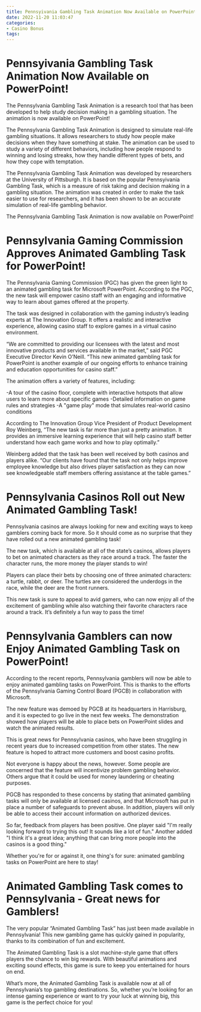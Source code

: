 ```yaml
---
title: Pennsyivania Gambling Task Animation Now Available on PowerPoint!
date: 2022-11-20 11:03:47
categories:
- Casino Bonus
tags:
---
```



#  Pennsyivania Gambling Task Animation Now Available on PowerPoint!

The Pennsylvania Gambling Task Animation is a research tool that has been developed to help study decision making in a gambling situation. The animation is now available on PowerPoint!

The Pennsylvania Gambling Task Animation is designed to simulate real-life gambling situations. It allows researchers to study how people make decisions when they have something at stake. The animation can be used to study a variety of different behaviors, including how people respond to winning and losing streaks, how they handle different types of bets, and how they cope with temptation.

The Pennsylvania Gambling Task Animation was developed by researchers at the University of Pittsburgh. It is based on the popular Pennsyivania Gambling Task, which is a measure of risk taking and decision making in a gambling situation. The animation was created in order to make the task easier to use for researchers, and it has been shown to be an accurate simulation of real-life gambling behavior.

The Pennsylvania Gambling Task Animation is now available on PowerPoint!

#  Pennsylvania Gaming Commission Approves Animated Gambling Task for PowerPoint!

The Pennsylvania Gaming Commission (PGC) has given the green light to an animated gambling task for Microsoft PowerPoint. According to the PGC, the new task will empower casino staff with an engaging and informative way to learn about games offered at the property.

The task was designed in collaboration with the gaming industry’s leading experts at The Innovation Group. It offers a realistic and interactive experience, allowing casino staff to explore games in a virtual casino environment.

“We are committed to providing our licensees with the latest and most innovative products and services available in the market,” said PGC Executive Director Kevin O’Neill. “This new animated gambling task for PowerPoint is another example of our ongoing efforts to enhance training and education opportunities for casino staff.”

The animation offers a variety of features, including:

-A tour of the casino floor, complete with interactive hotspots that allow users to learn more about specific games
-Detailed information on game rules and strategies
-A "game play" mode that simulates real-world casino conditions

According to The Innovation Group Vice President of Product Development Roy Weinberg, “The new task is far more than just a pretty animation. It provides an immersive learning experience that will help casino staff better understand how each game works and how to play optimally.”

Weinberg added that the task has been well received by both casinos and players alike. “Our clients have found that the task not only helps improve employee knowledge but also drives player satisfaction as they can now see knowledgeable staff members offering assistance at the table games.”

#  Pennsylvania Casinos Roll out New Animated Gambling Task!

Pennsylvania casinos are always looking for new and exciting ways to keep gamblers coming back for more. So it should come as no surprise that they have rolled out a new animated gambling task!

The new task, which is available at all of the state’s casinos, allows players to bet on animated characters as they race around a track. The faster the character runs, the more money the player stands to win!

Players can place their bets by choosing one of three animated characters: a turtle, rabbit, or deer. The turtles are considered the underdogs in the race, while the deer are the front runners.

This new task is sure to appeal to avid gamers, who can now enjoy all of the excitement of gambling while also watching their favorite characters race around a track. It’s definitely a fun way to pass the time!

#  Pennsylvania Gamblers can now Enjoy Animated Gambling Task on PowerPoint!

According to the recent reports, Pennsylvania gamblers will now be able to enjoy animated gambling tasks on PowerPoint. This is thanks to the efforts of the Pennsylvania Gaming Control Board (PGCB) in collaboration with Microsoft.

The new feature was demoed by PGCB at its headquarters in Harrisburg, and it is expected to go live in the next few weeks. The demonstration showed how players will be able to place bets on PowerPoint slides and watch the animated results.

This is great news for Pennsylvania casinos, who have been struggling in recent years due to increased competition from other states. The new feature is hoped to attract more customers and boost casino profits.

Not everyone is happy about the news, however. Some people are concerned that the feature will incentivize problem gambling behavior. Others argue that it could be used for money laundering or cheating purposes.

PGCB has responded to these concerns by stating that animated gambling tasks will only be available at licensed casinos, and that Microsoft has put in place a number of safeguards to prevent abuse. In addition, players will only be able to access their account information on authorized devices.

So far, feedback from players has been positive. One player said "I'm really looking forward to trying this out! It sounds like a lot of fun." Another added "I think it's a great idea; anything that can bring more people into the casinos is a good thing."

Whether you're for or against it, one thing's for sure: animated gambling tasks on PowerPoint are here to stay!

#  Animated Gambling Task comes to Pennsylvania - Great news for Gamblers!

The very popular “Animated Gambling Task” has just been made available in Pennsylvania! This new gambling game has quickly gained in popularity, thanks to its combination of fun and excitement.

The Animated Gambling Task is a slot machine-style game that offers players the chance to win big rewards. With beautiful animations and exciting sound effects, this game is sure to keep you entertained for hours on end.

What’s more, the Animated Gambling Task is available now at all of Pennsylvania’s top gambling destinations. So, whether you’re looking for an intense gaming experience or want to try your luck at winning big, this game is the perfect choice for you!